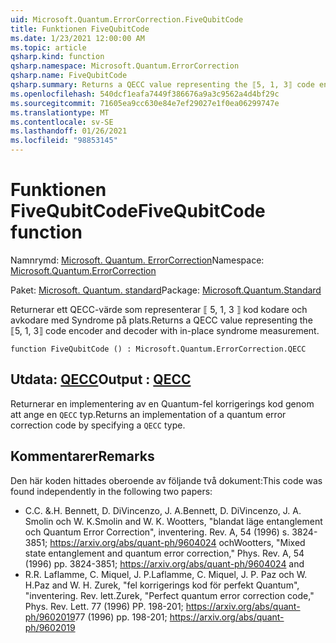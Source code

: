 ```yaml
---
uid: Microsoft.Quantum.ErrorCorrection.FiveQubitCode
title: Funktionen FiveQubitCode
ms.date: 1/23/2021 12:00:00 AM
ms.topic: article
qsharp.kind: function
qsharp.namespace: Microsoft.Quantum.ErrorCorrection
qsharp.name: FiveQubitCode
qsharp.summary: Returns a QECC value representing the ⟦5, 1, 3⟧ code encoder and decoder with in-place syndrome measurement.
ms.openlocfilehash: 540dcf1eafa7449f386676a9a3c9562a4d4bf29c
ms.sourcegitcommit: 71605ea9cc630e84e7ef29027e1f0ea06299747e
ms.translationtype: MT
ms.contentlocale: sv-SE
ms.lasthandoff: 01/26/2021
ms.locfileid: "98853145"
---
```

# <a name="fivequbitcode-function"></a><span data-ttu-id="0d2fa-102">Funktionen FiveQubitCode</span><span class="sxs-lookup"><span data-stu-id="0d2fa-102">FiveQubitCode function</span></span>

<span data-ttu-id="0d2fa-103">Namnrymd: [Microsoft. Quantum. ErrorCorrection](xref:Microsoft.Quantum.ErrorCorrection)</span><span class="sxs-lookup"><span data-stu-id="0d2fa-103">Namespace: [Microsoft.Quantum.ErrorCorrection](xref:Microsoft.Quantum.ErrorCorrection)</span></span>

<span data-ttu-id="0d2fa-104">Paket: [Microsoft. Quantum. standard](https://nuget.org/packages/Microsoft.Quantum.Standard)</span><span class="sxs-lookup"><span data-stu-id="0d2fa-104">Package: [Microsoft.Quantum.Standard](https://nuget.org/packages/Microsoft.Quantum.Standard)</span></span>


<span data-ttu-id="0d2fa-105">Returnerar ett QECC-värde som representerar ⟦ 5, 1, 3 ⟧ kod kodare och avkodare med Syndrome på plats.</span><span class="sxs-lookup"><span data-stu-id="0d2fa-105">Returns a QECC value representing the ⟦5, 1, 3⟧ code encoder and decoder with in-place syndrome measurement.</span></span>

```qsharp
function FiveQubitCode () : Microsoft.Quantum.ErrorCorrection.QECC
```


## <a name="output--qecc"></a><span data-ttu-id="0d2fa-106">Utdata: [QECC](xref:Microsoft.Quantum.ErrorCorrection.QECC)</span><span class="sxs-lookup"><span data-stu-id="0d2fa-106">Output : [QECC](xref:Microsoft.Quantum.ErrorCorrection.QECC)</span></span>

<span data-ttu-id="0d2fa-107">Returnerar en implementering av en Quantum-fel korrigerings kod genom att ange en `QECC` typ.</span><span class="sxs-lookup"><span data-stu-id="0d2fa-107">Returns an implementation of a quantum error correction code by specifying a `QECC` type.</span></span>

## <a name="remarks"></a><span data-ttu-id="0d2fa-108">Kommentarer</span><span class="sxs-lookup"><span data-stu-id="0d2fa-108">Remarks</span></span>

<span data-ttu-id="0d2fa-109">Den här koden hittades oberoende av följande två dokument:</span><span class="sxs-lookup"><span data-stu-id="0d2fa-109">This code was found independently in the following two papers:</span></span>

- <span data-ttu-id="0d2fa-110">C.</span><span class="sxs-lookup"><span data-stu-id="0d2fa-110">C.</span></span> <span data-ttu-id="0d2fa-111">&.</span><span class="sxs-lookup"><span data-stu-id="0d2fa-111">H.</span></span> <span data-ttu-id="0d2fa-112">Bennett, D. DiVincenzo, J. A.</span><span class="sxs-lookup"><span data-stu-id="0d2fa-112">Bennett, D. DiVincenzo, J. A.</span></span> <span data-ttu-id="0d2fa-113">Smolin och W. K.</span><span class="sxs-lookup"><span data-stu-id="0d2fa-113">Smolin and W. K.</span></span> <span data-ttu-id="0d2fa-114">Wootters, "blandat läge entanglement och Quantum Error Correction", inventering. Rev. A, 54 (1996) s. 3824-3851; https://arxiv.org/abs/quant-ph/9604024 och</span><span class="sxs-lookup"><span data-stu-id="0d2fa-114">Wootters, "Mixed state entanglement and quantum error correction," Phys. Rev. A, 54 (1996) pp. 3824-3851; https://arxiv.org/abs/quant-ph/9604024 and</span></span>
- <span data-ttu-id="0d2fa-115">R.</span><span class="sxs-lookup"><span data-stu-id="0d2fa-115">R.</span></span> <span data-ttu-id="0d2fa-116">Laflamme, C. Miquel, J. P.</span><span class="sxs-lookup"><span data-stu-id="0d2fa-116">Laflamme, C. Miquel, J. P.</span></span> <span data-ttu-id="0d2fa-117">Paz och W. H.</span><span class="sxs-lookup"><span data-stu-id="0d2fa-117">Paz and W. H.</span></span> <span data-ttu-id="0d2fa-118">Zurek, "fel korrigerings kod för perfekt Quantum", "inventering. Rev. lett.</span><span class="sxs-lookup"><span data-stu-id="0d2fa-118">Zurek, "Perfect quantum error correction code," Phys. Rev. Lett.</span></span> <span data-ttu-id="0d2fa-119">77 (1996) PP. 198-201; https://arxiv.org/abs/quant-ph/9602019</span><span class="sxs-lookup"><span data-stu-id="0d2fa-119">77 (1996) pp. 198-201; https://arxiv.org/abs/quant-ph/9602019</span></span>